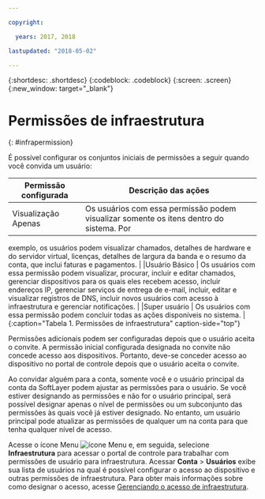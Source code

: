 ```yaml
---

copyright:

  years: 2017, 2018

lastupdated: "2018-05-02"

---
```


{:shortdesc: .shortdesc}
{:codeblock: .codeblock}
{:screen: .screen}
{:new_window: target="_blank"}

# Permissões de infraestrutura
{: #infrapermission}

É possível configurar os conjuntos iniciais de permissões a seguir quando você convida um usuário:

| Permissão configurada | Descrição das ações |
|---------------------------|------------------------|
|Visualização Apenas | Os usuários com essa permissão podem visualizar somente os itens dentro do sistema. Por
exemplo, os usuários podem visualizar chamados, detalhes de hardware e do servidor virtual, licenças,
detalhes de largura da banda e o resumo da conta, que inclui faturas e pagamentos. |
|Usuário Básico | Os usuários com essa permissão podem visualizar, procurar, incluir e editar chamados, gerenciar dispositivos para os quais eles recebem acesso, incluir endereços IP, gerenciar serviços de entrega de e-mail, incluir, editar e visualizar registros de DNS, incluir novos usuários com acesso à infraestrutura e gerenciar notificações. |
|Super usuário | Os usuários com essa permissão podem concluir todas as ações disponíveis no sistema. |
{:caption="Tabela 1. Permissões de infraestrutura" caption-side="top"}

Permissões adicionais podem ser configuradas depois que o usuário aceita o convite. A permissão inicial
configurada designada no convite não concede acesso aos dispositivos. Portanto, deve-se conceder acesso ao
dispositivo no portal de controle depois que o usuário aceita o convite. 

Ao convidar alguém para a conta, somente você e o usuário principal da conta da SoftLayer podem
ajustar as permissões para o usuário. Se você estiver designando as permissões e não for o usuário
principal, será possível designar apenas o nível de permissões ou um subconjunto das permissões às quais você já
estiver designado. No entanto, um usuário principal pode atualizar as permissões de qualquer um na conta para
que tenha qualquer nível de acesso. 

Acesse o ícone Menu ![ícone Menu](../icons/icon_hamburger.svg) e, em seguida, selecione **Infraestrutura** para acessar o portal de controle para trabalhar com permissões de usuário para infraestrutura. Acessar **Conta** &gt; **Usuários** exibe sua lista de usuários na qual é possível configurar o acesso ao dispositivo e outras permissões de infraestrutura. Para obter mais informações sobre como designar o acesso, acesse
[Gerenciando o acesso de
infraestrutura](/docs/iam/mnginfra.html#managing-infrastructure-access).






